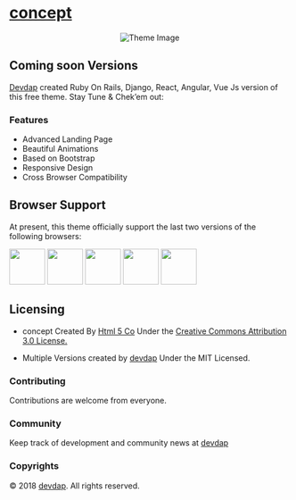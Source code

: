 # [concept](https://devdap.github.io/concept)

<p style="text-align: center;">
<img src="https://user-images.githubusercontent.com/15051692/53683597-8c17d580-3d24-11e9-88a8-f52be4e13abc.jpg" alt="Theme Image" /></p>

<h2 id="versions">Coming soon Versions</h2>

<p><a href="https://devdap.com">Devdap</a> created Ruby On Rails, Django, React, Angular, Vue Js version of this free theme. Stay Tune & Chek’em out:</p>


### Features

<ul>
  <li>Advanced Landing Page</li>
  <li>Beautiful Animations</li>
  <li>Based on Bootstrap</li>
  <li>Responsive Design</li>
  <li>Cross Browser Compatibility</li>
  
</ul>

<h2 id="browser-support">Browser Support</h2>

<p>At present, this theme officially support the last two versions of the following browsers:</p>

<p><img src="https://s3.amazonaws.com/creativetim_bucket/github/browser/chrome.png" width="64" height="64" />
<img src="https://s3.amazonaws.com/creativetim_bucket/github/browser/firefox.png" width="64" height="64" />
<img src="https://s3.amazonaws.com/creativetim_bucket/github/browser/edge.png" width="64" height="64" />
<img src="https://s3.amazonaws.com/creativetim_bucket/github/browser/safari.png" width="64" height="64" />
<img src="https://s3.amazonaws.com/creativetim_bucket/github/browser/opera.png" width="64" height="64" /></p>

<h2 id="licensing">Licensing</h2>

<ul>
  
  <li>
    <p>concept Created By <a href="https://freehtml5.co/"> Html 5 Co</a> Under the <a href="https://creativecommons.org/licenses/by/3.0/">Creative Commons Attribution 3.0 License.</a></p>
  </li>
  <li>
  <p>Multiple Versions created by <a href="https://devdap.com">devdap</a> Under the MIT Licensed.</p>
  </li>
</ul>

### Contributing

Contributions are welcome from everyone.

### Community

Keep track of development and community news at [devdap](http://devdap.com)

### Copyrights

© 2018 [devdap](https://devdap.com). All rights reserved.



